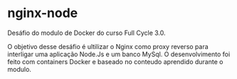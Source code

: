 # nginx-node

Desáfio do modulo de Docker do curso Full Cycle 3.0.

O objetivo desse desáfio é ultilizar o Nginx como proxy reverso para interligar uma aplicação Node.Js e um banco MySql.
O desenvolvimento foi feito com containers Docker e baseado no conteudo aprendido durante o modulo.

